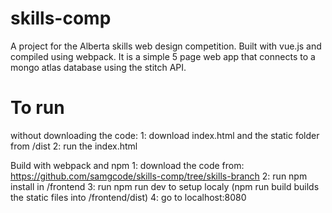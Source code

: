 # skills-comp

A project for the Alberta skills web design competition.
Built with vue.js and compiled using webpack.
It is a simple 5 page web app that connects to a mongo atlas database using the stitch API.

# To run
without downloading the code:
1: download index.html and the static folder from /dist
2: run the index.html

Build with webpack and npm
1: download the code from: https://github.com/samgcode/skills-comp/tree/skills-branch
2: run npm install in /frontend
3: run npm run dev to setup localy 
(npm run build builds the static files into /frontend/dist)
4: go to localhost:8080
